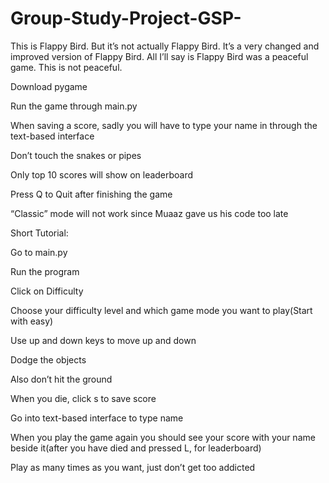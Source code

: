 # Group-Study-Project-GSP-

This is Flappy Bird. But it’s not actually Flappy Bird. It’s a very changed and improved version of Flappy Bird. All I’ll say is Flappy Bird was a peaceful game. This is not peaceful. 

Download pygame

Run the game through main.py

When saving a score, sadly you will have to type your name in through the text-based interface

Don’t touch the snakes or pipes

Only top 10 scores will show on leaderboard

Press Q to Quit after finishing the game

“Classic” mode will not work since Muaaz gave us his code too late





Short Tutorial:

Go to main.py

Run the program

Click on Difficulty

Choose your difficulty level and which game mode you want to play(Start with easy)

Use up and down keys to move up and down

Dodge the objects

Also don’t hit the ground

When you die, click s to save score

Go into text-based interface to type name

When you play the game again you should see your score with your name beside it(after you have died and pressed L, for leaderboard)

Play as many times as you want, just don’t get too addicted

